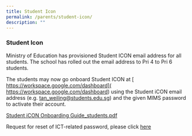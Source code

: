```yaml
---
title: Student Icon
permalink: /parents/student-icon/
description: ""
---
```

### Student Icon

Ministry of Education has provisioned Student ICON email address for all students. The school has rolled out the email address to Pri 4 to Pri 6 students.  
  
The students may now go onboard Student ICON at [ https://workspace.google.com/dashboard]( https://workspace.google.com/dashboard) using the Student iCON email address (e.g. tan_weiling@students.edu.sg) and the given MIMS password to activate their account.


[Student iCON Onboarding Guide\_students.pdf](/files/Student%20iCON%20Onboarding%20Guide_students.pdf)

Request for reset of ICT-related password, please click [here](https://forms.gle/bbn3nT9ePEY6pdDb8)